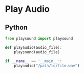 # Play Audio

## Python

```python
from playsound import playsound

def playaudio(audio_file):
	playsound(audio_file)

if __name__ == '__main__':
	playaudio("/path/to/file.wav")
```